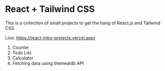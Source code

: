 # React + Tailwind CSS
This is a collection of small projects to get the hang of React.js and Tailwind CSS.

Live: https://react-intro-projects.vercel.app/

1) Counter
2) Todo List
3) Calculator
4) Fetching data using themealdb API
